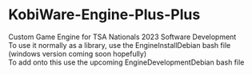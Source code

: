 # KobiWare-Engine-Plus-Plus
Custom Game Engine for TSA Nationals 2023 Software Development  
To use it normally as a library, use the EngineInstallDebian bash file (windows version coming soon hopefully)  
To add onto this use the upcoming EngineDevelopmentDebian bash file  
